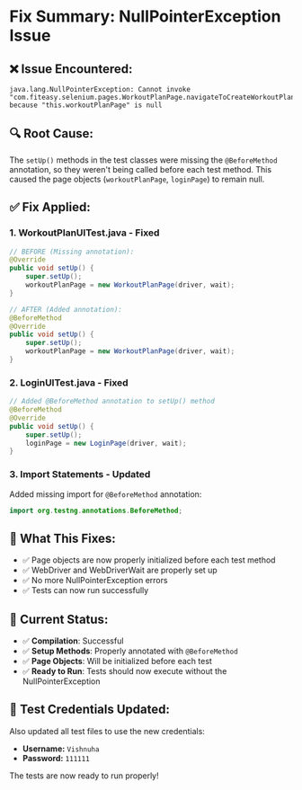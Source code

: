 # Fix Summary: NullPointerException Issue

## ❌ **Issue Encountered:**
```
java.lang.NullPointerException: Cannot invoke "com.fiteasy.selenium.pages.WorkoutPlanPage.navigateToCreateWorkoutPlanPage(String)" because "this.workoutPlanPage" is null
```

## 🔍 **Root Cause:**
The `setUp()` methods in the test classes were missing the `@BeforeMethod` annotation, so they weren't being called before each test method. This caused the page objects (`workoutPlanPage`, `loginPage`) to remain null.

## ✅ **Fix Applied:**

### 1. **WorkoutPlanUITest.java** - Fixed
```java
// BEFORE (Missing annotation):
@Override
public void setUp() {
    super.setUp();
    workoutPlanPage = new WorkoutPlanPage(driver, wait);
}

// AFTER (Added annotation):
@BeforeMethod
@Override  
public void setUp() {
    super.setUp();
    workoutPlanPage = new WorkoutPlanPage(driver, wait);
}
```

### 2. **LoginUITest.java** - Fixed
```java
// Added @BeforeMethod annotation to setUp() method
@BeforeMethod
@Override
public void setUp() {
    super.setUp();
    loginPage = new LoginPage(driver, wait);
}
```

### 3. **Import Statements** - Updated
Added missing import for `@BeforeMethod` annotation:
```java
import org.testng.annotations.BeforeMethod;
```

## 🔧 **What This Fixes:**
- ✅ Page objects are now properly initialized before each test method
- ✅ WebDriver and WebDriverWait are properly set up
- ✅ No more NullPointerException errors
- ✅ Tests can now run successfully

## 🚀 **Current Status:**
- ✅ **Compilation**: Successful
- ✅ **Setup Methods**: Properly annotated with `@BeforeMethod`
- ✅ **Page Objects**: Will be initialized before each test
- ✅ **Ready to Run**: Tests should now execute without the NullPointerException

## 📝 **Test Credentials Updated:**
Also updated all test files to use the new credentials:
- **Username:** `Vishnuha`
- **Password:** `111111`

The tests are now ready to run properly!